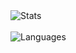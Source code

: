 <picture>
  <source media="(prefers-color-scheme: dark)" srcset="https://github-readme-stats.vercel.app/api?username=henryli17&show_icons=true&count_private=true&theme=midnight-purple&cache=7">
  <source media="(prefers-color-scheme: light)" srcset="https://github-readme-stats.vercel.app/api?username=henryli17&show_icons=true&count_private=true&theme=graywhite&cache=7">
  <img alt="Stats">
</picture>

<br>
<br>

<picture>
  <source media="(prefers-color-scheme: dark)" srcset="https://github-readme-stats.vercel.app/api/top-langs/?username=henryli17&layout=compact&exclude_repo=repo,henryli17.github.io&langs_count=6&hide=css,makefile,applescript,shell,hack,dockerfile&theme=midnight-purple&cache=7">
  <source media="(prefers-color-scheme: light)" srcset="https://github-readme-stats.vercel.app/api/top-langs/?username=henryli17&layout=compact&exclude_repo=repo,henryli17.github.io&langs_count=6&hide=css,makefile,applescript,shell,hack,dockerfile&theme=graywhite&cache=7">
  <img alt="Languages">
</picture>
